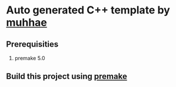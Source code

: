 # Auto generated C++ template by [muhhae](github.com/muhhae)

Prerequisities 
- 
1. premake 5.0

Build this project using [premake](https://premake.github.io/)
-